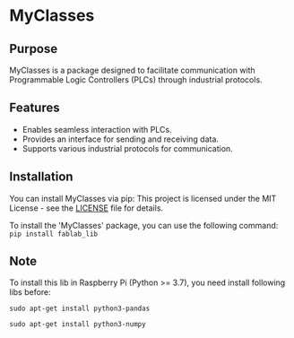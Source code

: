 # MyClasses

## Purpose

MyClasses is a package designed to facilitate communication with Programmable Logic Controllers (PLCs) through industrial protocols.

## Features

- Enables seamless interaction with PLCs.
- Provides an interface for sending and receiving data.
- Supports various industrial protocols for communication.

## Installation

You can install MyClasses via pip:
This project is licensed under the MIT License - see the [LICENSE](LICENSE.txt) file for details.

To install the 'MyClasses' package, you can use the following command:
```pip install fablab_lib```

## Note

To install this lib in Raspberry Pi (Python >= 3.7), you need install following libs before:

```sudo apt-get install python3-pandas```

```sudo apt-get install python3-numpy```
